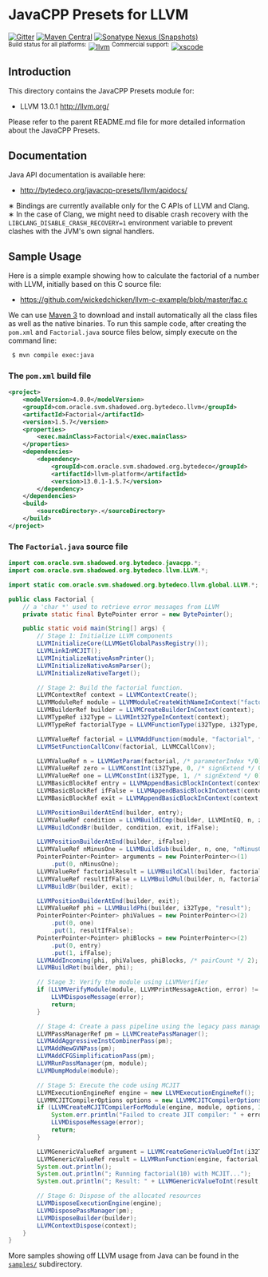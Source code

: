 JavaCPP Presets for LLVM
========================

[![Gitter](https://badges.gitter.im/bytedeco/javacpp.svg)](https://gitter.im/bytedeco/javacpp) [![Maven Central](https://maven-badges.herokuapp.com/maven-central/com.oracle.svm.shadowed.org.bytedeco/llvm/badge.svg)](https://maven-badges.herokuapp.com/maven-central/com.oracle.svm.shadowed.org.bytedeco/llvm) [![Sonatype Nexus (Snapshots)](https://img.shields.io/nexus/s/https/oss.sonatype.org/com.oracle.svm.shadowed.org.bytedeco/llvm.svg)](http://bytedeco.org/builds/)  
<sup>Build status for all platforms:</sup> [![llvm](https://github.com/bytedeco/javacpp-presets/workflows/llvm/badge.svg)](https://github.com/bytedeco/javacpp-presets/actions?query=workflow%3Allvm)  <sup>Commercial support:</sup> [![xscode](https://img.shields.io/badge/Available%20on-xs%3Acode-blue?style=?style=plastic&logo=appveyor&logo=data:image/png;base64,iVBORw0KGgoAAAANSUhEUgAAAEAAAABACAMAAACdt4HsAAAAGXRFWHRTb2Z0d2FyZQBBZG9iZSBJbWFnZVJlYWR5ccllPAAAAAZQTFRF////////VXz1bAAAAAJ0Uk5T/wDltzBKAAAAlUlEQVR42uzXSwqAMAwE0Mn9L+3Ggtgkk35QwcnSJo9S+yGwM9DCooCbgn4YrJ4CIPUcQF7/XSBbx2TEz4sAZ2q1RAECBAiYBlCtvwN+KiYAlG7UDGj59MViT9hOwEqAhYCtAsUZvL6I6W8c2wcbd+LIWSCHSTeSAAECngN4xxIDSK9f4B9t377Wd7H5Nt7/Xz8eAgwAvesLRjYYPuUAAAAASUVORK5CYII=)](https://xscode.com/bytedeco/javacpp-presets)


Introduction
------------
This directory contains the JavaCPP Presets module for:

 * LLVM 13.0.1  http://llvm.org/

Please refer to the parent README.md file for more detailed information about the JavaCPP Presets.


Documentation
-------------
Java API documentation is available here:

 * http://bytedeco.org/javacpp-presets/llvm/apidocs/

&lowast; Bindings are currently available only for the C APIs of LLVM and Clang.  
&lowast; In the case of Clang, we might need to disable crash recovery with the `LIBCLANG_DISABLE_CRASH_RECOVERY=1` environment variable to prevent clashes with the JVM's own signal handlers.


Sample Usage
------------
Here is a simple example showing how to calculate the factorial of a number with LLVM, initially based on this C source file:

 * https://github.com/wickedchicken/llvm-c-example/blob/master/fac.c

We can use [Maven 3](http://maven.apache.org/) to download and install automatically all the class files as well as the native binaries. To run this sample code, after creating the `pom.xml` and `Factorial.java` source files below, simply execute on the command line:

```bash
 $ mvn compile exec:java
```

### The `pom.xml` build file
```xml
<project>
    <modelVersion>4.0.0</modelVersion>
    <groupId>com.oracle.svm.shadowed.org.bytedeco.llvm</groupId>
    <artifactId>Factorial</artifactId>
    <version>1.5.7</version>
    <properties>
        <exec.mainClass>Factorial</exec.mainClass>
    </properties>
    <dependencies>
        <dependency>
            <groupId>com.oracle.svm.shadowed.org.bytedeco</groupId>
            <artifactId>llvm-platform</artifactId>
            <version>13.0.1-1.5.7</version>
        </dependency>
    </dependencies>
    <build>
        <sourceDirectory>.</sourceDirectory>
    </build>
</project>
```

### The `Factorial.java` source file

```java
import com.oracle.svm.shadowed.org.bytedeco.javacpp.*;
import com.oracle.svm.shadowed.org.bytedeco.llvm.LLVM.*;

import static com.oracle.svm.shadowed.org.bytedeco.llvm.global.LLVM.*;

public class Factorial {
    // a 'char *' used to retrieve error messages from LLVM
    private static final BytePointer error = new BytePointer();

    public static void main(String[] args) {
        // Stage 1: Initialize LLVM components
        LLVMInitializeCore(LLVMGetGlobalPassRegistry());
        LLVMLinkInMCJIT();
        LLVMInitializeNativeAsmPrinter();
        LLVMInitializeNativeAsmParser();
        LLVMInitializeNativeTarget();

        // Stage 2: Build the factorial function.
        LLVMContextRef context = LLVMContextCreate();
        LLVMModuleRef module = LLVMModuleCreateWithNameInContext("factorial", context);
        LLVMBuilderRef builder = LLVMCreateBuilderInContext(context);
        LLVMTypeRef i32Type = LLVMInt32TypeInContext(context);
        LLVMTypeRef factorialType = LLVMFunctionType(i32Type, i32Type, /* argumentCount */ 1, /* isVariadic */ 0);

        LLVMValueRef factorial = LLVMAddFunction(module, "factorial", factorialType);
        LLVMSetFunctionCallConv(factorial, LLVMCCallConv);

        LLVMValueRef n = LLVMGetParam(factorial, /* parameterIndex */0);
        LLVMValueRef zero = LLVMConstInt(i32Type, 0, /* signExtend */ 0);
        LLVMValueRef one = LLVMConstInt(i32Type, 1, /* signExtend */ 0);
        LLVMBasicBlockRef entry = LLVMAppendBasicBlockInContext(context, factorial, "entry");
        LLVMBasicBlockRef ifFalse = LLVMAppendBasicBlockInContext(context, factorial, "if_false");
        LLVMBasicBlockRef exit = LLVMAppendBasicBlockInContext(context, factorial, "exit");

        LLVMPositionBuilderAtEnd(builder, entry);
        LLVMValueRef condition = LLVMBuildICmp(builder, LLVMIntEQ, n, zero, "condition = n == 0");
        LLVMBuildCondBr(builder, condition, exit, ifFalse);

        LLVMPositionBuilderAtEnd(builder, ifFalse);
        LLVMValueRef nMinusOne = LLVMBuildSub(builder, n, one, "nMinusOne = n - 1");
        PointerPointer<Pointer> arguments = new PointerPointer<>(1)
            .put(0, nMinusOne);
        LLVMValueRef factorialResult = LLVMBuildCall(builder, factorial, arguments, 1, "factorialResult = factorial(nMinusOne)");
        LLVMValueRef resultIfFalse = LLVMBuildMul(builder, n, factorialResult, "resultIfFalse = n * factorialResult");
        LLVMBuildBr(builder, exit);

        LLVMPositionBuilderAtEnd(builder, exit);
        LLVMValueRef phi = LLVMBuildPhi(builder, i32Type, "result");
        PointerPointer<Pointer> phiValues = new PointerPointer<>(2)
            .put(0, one)
            .put(1, resultIfFalse);
        PointerPointer<Pointer> phiBlocks = new PointerPointer<>(2)
            .put(0, entry)
            .put(1, ifFalse);
        LLVMAddIncoming(phi, phiValues, phiBlocks, /* pairCount */ 2);
        LLVMBuildRet(builder, phi);

        // Stage 3: Verify the module using LLVMVerifier
        if (LLVMVerifyModule(module, LLVMPrintMessageAction, error) != 0) {
            LLVMDisposeMessage(error);
            return;
        }

        // Stage 4: Create a pass pipeline using the legacy pass manager
        LLVMPassManagerRef pm = LLVMCreatePassManager();
        LLVMAddAggressiveInstCombinerPass(pm);
        LLVMAddNewGVNPass(pm);
        LLVMAddCFGSimplificationPass(pm);
        LLVMRunPassManager(pm, module);
        LLVMDumpModule(module);

        // Stage 5: Execute the code using MCJIT
        LLVMExecutionEngineRef engine = new LLVMExecutionEngineRef();
        LLVMMCJITCompilerOptions options = new LLVMMCJITCompilerOptions();
        if (LLVMCreateMCJITCompilerForModule(engine, module, options, 3, error) != 0) {
            System.err.println("Failed to create JIT compiler: " + error.getString());
            LLVMDisposeMessage(error);
            return;
        }

        LLVMGenericValueRef argument = LLVMCreateGenericValueOfInt(i32Type, 10, /* signExtend */ 0);
        LLVMGenericValueRef result = LLVMRunFunction(engine, factorial, /* argumentCount */ 1, argument);
        System.out.println();
        System.out.println("; Running factorial(10) with MCJIT...");
        System.out.println("; Result: " + LLVMGenericValueToInt(result, /* signExtend */ 0));

        // Stage 6: Dispose of the allocated resources
        LLVMDisposeExecutionEngine(engine);
        LLVMDisposePassManager(pm);
        LLVMDisposeBuilder(builder);
        LLVMContextDispose(context);
    }
}
```

More samples showing off LLVM usage from Java can be found in the [`samples/`](samples/) subdirectory.
